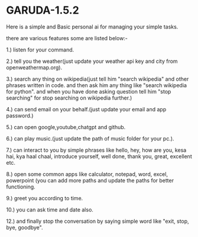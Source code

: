 # GARUDA-1.5.2
Here is a simple and Basic personal ai for managing your simple tasks.

there are various features some are listed below:-

1.) listen for your command.

2.) tell you the weather(just update your weather api key and city from openweathermap.org).

3.) search any thing on wikipedia(just tell him "search wikipedia" and other phrases written in code. and then ask him any thing like "search wikipedia for python". and when you have done asking question tell him "stop searching" for stop searching on wikipedia further.)

4.) can send email on your behalf.(just update your email and app password.)

5.) can open google,youtube,chatgpt and github.

6.) can play music.(just update the path of music folder for your pc.).

7.) can interact to you by simple phrases like hello, hey, how are you, kesa hai, kya haal chaal, introduce yourself, well done, thank you, great, excellent etc.

8.) open some common apps like calculator, notepad, word, excel, powerpoint (you can add more paths and update the paths for better functioning.

9.) greet you according to time.

10.) you can ask time and date also.

12.) and finally stop the conversation by saying simple word like "exit, stop, bye, goodbye".
